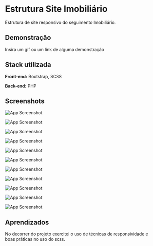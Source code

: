 # Estrutura Site Imobiliário 

Estrutura de site responsivo do seguimento Imobiliário. 


## Demonstração

Insira um gif ou um link de alguma demonstração


## Stack utilizada

**Front-end:** Bootstrap, SCSS

**Back-end:** PHP


## Screenshots

![App Screenshot](https://github.com/juniorhbs/real-state-system/blob/master/screenshot_home.jpg?raw=true)

![App Screenshot](https://github.com/juniorhbs/real-state-system/blob/master/screenshot_home_2.jpg?raw=true)

![App Screenshot](https://github.com/juniorhbs/real-state-system/blob/master/screenshot_home_3.jpg?raw=true)

![App Screenshot](https://github.com/juniorhbs/real-state-system/blob/master/screenshot_home-4.jpg?raw=true)

![App Screenshot](https://github.com/juniorhbs/real-state-system/blob/master/screenshot_home_5.jpg?raw=true)

![App Screenshot](https://github.com/juniorhbs/real-state-system/blob/master/screenshot_mobile.jpg?raw=true)

![App Screenshot](https://github.com/juniorhbs/real-state-system/blob/master/screenshot_mobile_2.jpg?raw=true)

![App Screenshot](https://github.com/juniorhbs/real-state-system/blob/master/screenshot_mobile_3.jpg?raw=true)

![App Screenshot](https://github.com/juniorhbs/real-state-system/blob/master/screenshot_mobile_4.jpg?raw=true)

![App Screenshot](https://github.com/juniorhbs/real-state-system/blob/master/screenshot_mobile_5.jpg?raw=true)

![App Screenshot](https://github.com/juniorhbs/real-state-system/blob/master/screenshot_mobile_6.jpg?raw=true)

## Aprendizados

No decorrer do projeto exercitei o uso de técnicas de responsividade e boas práticas no uso do scss.
